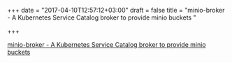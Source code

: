+++
date = "2017-04-10T12:57:12+03:00"
draft = false
title = "minio-broker - A Kubernetes Service Catalog broker to provide minio buckets "

+++

<p><a href="https://t.co/ElmsWf1VVq">minio-broker - A Kubernetes Service Catalog broker to provide minio buckets </a></p>